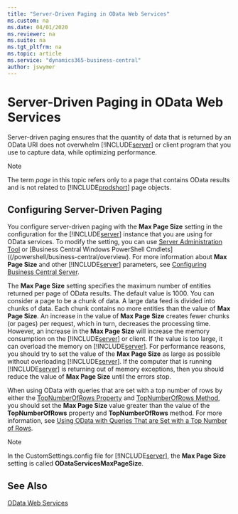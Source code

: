 ```yaml
---
title: "Server-Driven Paging in OData Web Services"
ms.custom: na
ms.date: 04/01/2020
ms.reviewer: na
ms.suite: na
ms.tgt_pltfrm: na
ms.topic: article
ms.service: "dynamics365-business-central"
author: jswymer
---
```

# Server-Driven Paging in OData Web Services
Server-driven paging ensures that the quantity of data that is returned by an OData URI does not overwhelm [!INCLUDE[server](../developer/includes/server.md)] or client program that you use to capture data, while optimizing performance.  
  
> [!NOTE] 
>  The term *page* in this topic refers only to a page that contains OData results and is not related to [!INCLUDE[prodshort](../developer/includes/prodshort.md)] page objects.  
  
## Configuring Server-Driven Paging  
 You configure server-driven paging with the **Max Page Size** setting in the configuration for the [!INCLUDE[server](../developer/includes/server.md)] instance that you are using for OData services. To modify the setting, you can use [Server Administration Tool](../administration/administration-tool.md) or [Business Central Windows PowerShell Cmdlets]((/powershell/business-central/overview). For more information about **Max Page Size** and other [!INCLUDE[server](../developer/includes/server.md)] parameters, see [Configuring Business Central Server](../administration/configure-server-instance.md).  
  
 The **Max Page Size** setting specifies the maximum number of entities returned per page of OData results. The default value is 1000. You can consider a page to be a chunk of data. A large data feed is divided into chunks of data. Each chunk contains no more entities than the value of **Max Page Size**. An increase in the value of **Max Page Size** creates fewer chunks \(or pages\) per request, which in turn, decreases the processing time. However, an increase in the **Max Page Size** will increase the memory consumption on the [!INCLUDE[server](../developer/includes/server.md)] or client. If the value is too large, it can overload the memory on [!INCLUDE[server](../developer/includes/server.md)]. For performance reasons, you should try to set the value of the **Max Page Size** as large as possible without overloading [!INCLUDE[server](../developer/includes/server.md)]. If the computer that is running [!INCLUDE[server](../developer/includes/server.md)] is returning out of memory exceptions, then you should reduce the value of **Max Page Size** until the errors stop.  
  
 When using OData with queries that are set with a top number of rows by either the [TopNumberOfRows Property](../developer/properties/devenv-TopNumberOfRows-Property.md) and [TopNumberOfRows Method](../developer/methods-auto/query/queryinstance-topnumberofrows-method.md), you should set the **Max Page Size** value greater than the value of the **TopNumberOfRows** property and **TopNumberOfRows** method. For more information, see [Using OData with Queries That are Set with a Top Number of Rows](use-odata-with-queries-set-with-top-number-of-rows.md).  
  
> [!NOTE] 
> In the CustomSettings.config file for [!INCLUDE[server](../developer/includes/server.md)], the **Max Page Size** setting is called **ODataServicesMaxPageSize**.  
  
## See Also  
 [OData Web Services](OData-Web-Services.md)  